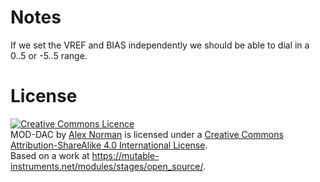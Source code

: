 Notes
===

If we set the VREF and BIAS independently we should be able to dial in a 0..5 or -5..5 range.

License
=== 

<a rel="license" href="http://creativecommons.org/licenses/by-sa/4.0/"><img alt="Creative Commons Licence" style="border-width:0" src="https://i.creativecommons.org/l/by-sa/4.0/88x31.png" /></a><br /><span xmlns:dct="http://purl.org/dc/terms/" property="dct:title">MOD-DAC</span> by <a xmlns:cc="http://creativecommons.org/ns#" href="https://github.com/x37v/mod-dac" property="cc:attributionName" rel="cc:attributionURL">Alex Norman</a> is licensed under a <a rel="license" href="http://creativecommons.org/licenses/by-sa/4.0/">Creative Commons Attribution-ShareAlike 4.0 International License</a>.<br />Based on a work at <a xmlns:dct="http://purl.org/dc/terms/" href="https://mutable-instruments.net/modules/stages/open_source/" rel="dct:source">https://mutable-instruments.net/modules/stages/open_source/</a>.
